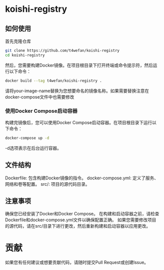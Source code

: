 # koishi-registry


## 如何使用
首先克隆仓库

```bash
git clone https://github.com/t4wefan/koishi-registry
cd koishi-registry
```

然后，您需要构建Docker镜像。在项目根目录下打开终端或命令提示符，然后运行以下命令：

```bash
docker build --tag t4wefan/koishi-registry .
```

请将your-image-name替换为您想要命名的镜像名称。如果需要替换注意在docker-compose文件中也需要修改

### 使用Docker Compose启动容器
构建完镜像后，您可以使用Docker Compose启动容器。在项目根目录下运行以下命令：

```bash
docker-compose up -d
```
-d选项表示在后台运行容器。


## 文件结构
Dockerfile: 包含构建Docker镜像的指令。
docker-compose.yml: 定义了服务、网络和卷等配置。
src/: 项目的源代码目录。

## 注意事项
确保您已经安装了Docker和Docker Compose。
在构建和启动容器之前，请检查Dockerfile和docker-compose.yml文件以确保配置正确。
如果您需要修改项目的源代码，请在src/目录下进行更改，然后重新构建和启动容器以应用更改。

# 贡献
如果您有任何建议或想要贡献代码，请随时提交Pull Request或创建Issue。